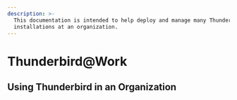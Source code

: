 ```yaml
---
description: >-
  This documentation is intended to help deploy and manage many Thunderbird
  installations at an organization.
---
```


# Thunderbird@Work

## Using Thunderbird in an Organization





